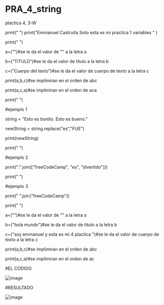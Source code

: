 # PRA_4_string
plactica 4, 3-W

print(" ")
print("Emmanuel Castruita Soto esta es mi practica 1 variables " )

print(" ")

a=("")#se le da el valor de "" a la letra a

b=("TITULO")#se le da el valor de titulo a la letra b

c=("Cuerpo del texto")#se le da el valor de cuerpo de texto  a la letra c

print(a,b,c)#se implimiran en el orden de abc

print(a,c,a)#se implimiran en el orden de aca

print(" ")

#ejemplo 1

string = "Esto es bonito. Esto es bueno."

newString = string.replace("es","FUE")

print(newString)

print(" ")

#ejemplo 2

print(":".join(["freeCodeCamp", "es", "divertido"]))

print(" ")

#ejemplo 3

print(" ".join("freeCodeCamp"))

print(" ")

a=("")#se le da el valor de "" a la letra a

b=("hola mundo")#se le da el valor de titulo a la letra b

c=("soy emmanuel y esta es mi 4 plactica ")#se le da el valor de cuerpo de texto  a la letra c

print(a,b,c)#se implimiran en el orden de abc

print(a,c,a)#se implimiran en el orden de ac

#EL CODIGO

![image](https://github.com/user-attachments/assets/9600c94d-6fba-4d26-95ad-3825e953d4cf)

#RESULTADO

![image](https://github.com/user-attachments/assets/e0392ecc-bb76-4dfe-89e7-9b45e56f33c2)

